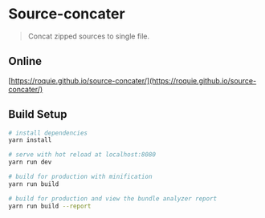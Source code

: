 # Source-concater

> Concat zipped sources to single file.

## Online

[https://roquie.github.io/source-concater/](https://roquie.github.io/source-concater/)

## Build Setup

``` bash
# install dependencies
yarn install

# serve with hot reload at localhost:8080
yarn run dev

# build for production with minification
yarn run build

# build for production and view the bundle analyzer report
yarn run build --report
```
